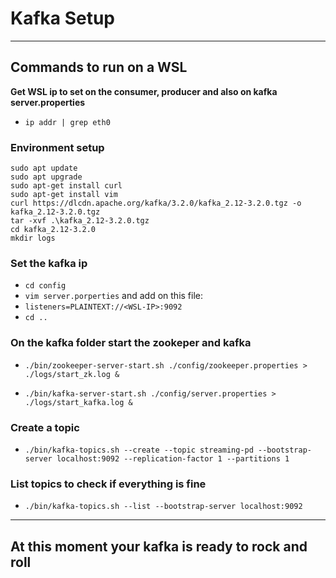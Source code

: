 # Kafka Setup
***
## Commands to run on a WSL

**Get WSL ip to set on the consumer, producer and also on kafka server.properties**
- `ip addr | grep eth0`

### Environment setup
``` 
sudo apt update
sudo apt upgrade
sudo apt-get install curl
sudo apt-get install vim
curl https://dlcdn.apache.org/kafka/3.2.0/kafka_2.12-3.2.0.tgz -o kafka_2.12-3.2.0.tgz
tar -xvf .\kafka_2.12-3.2.0.tgz
cd kafka_2.12-3.2.0
mkdir logs
```

### Set the kafka ip
- `cd config`
- `vim server.porperties` and add on this file:
- `listeners=PLAINTEXT://<WSL-IP>:9092`
- `cd ..`

### On the kafka folder start the zookeper and kafka
- `./bin/zookeeper-server-start.sh ./config/zookeeper.properties > ./logs/start_zk.log &`

- `./bin/kafka-server-start.sh ./config/server.properties > ./logs/start_kafka.log &`

### Create a topic
- `./bin/kafka-topics.sh --create --topic streaming-pd --bootstrap-server localhost:9092 --replication-factor 1 --partitions 1`

### List topics to check if everything is fine
- `./bin/kafka-topics.sh --list --bootstrap-server localhost:9092`
***
## At this moment your kafka is ready to rock and roll

